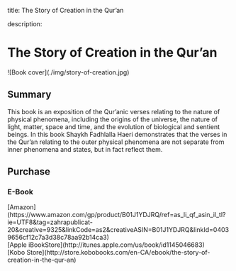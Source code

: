 title: The Story of Creation in the Qur’an

description:

# The Story of Creation in the Qur’an

<div markdown="1" class="cover-image">
![Book cover](./img/story-of-creation.jpg)
</div>

## Summary

This book is an exposition of the Qur’anic verses relating to the nature of physical phenomena, including the origins of the universe, the nature of light, matter, space and time, and the evolution of biological and sentient beings. In this book Shaykh Fadhlalla Haeri demonstrates that the verses in the Qur’an relating to the outer physical phenomena are not separate from inner phenomena and states, but in fact reflect them.

## Purchase

### E-Book

<div markdown="3" class="purchase-link">
[Amazon](https://www.amazon.com/gp/product/B01J1YDJRQ/ref=as_li_qf_asin_il_tl?ie=UTF8&tag=zahrapublicat-20&creative=9325&linkCode=as2&creativeASIN=B01J1YDJRQ&linkId=04039656cf12c7a3d38c78aa92b14ca3)
</div>

<div markdown="3" class="purchase-link">
[Apple iBookStore](http://itunes.apple.com/us/book/id1145046683)
</div>

<div markdown="3" class="purchase-link">
[Kobo Store](http://store.kobobooks.com/en-CA/ebook/the-story-of-creation-in-the-qur-an)
</div>


